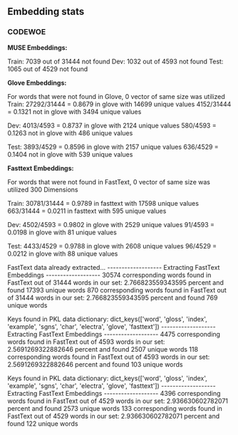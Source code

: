 ## Embedding stats

### CODEWOE

**MUSE Embeddings:**

Train: 7039 out of 31444 not found
Dev: 1032 out of 4593 not found
Test: 1065 out of 4529 not found

**Glove Embeddings:**

For words that were not found in Glove, 0 vector of same size was utilized
Train:
27292/31444 = 0.8679 in glove with 14699 unique values
4152/31444 = 0.1321 not in glove with 3494 unique values 

Dev:
4013/4593 = 0.8737 in glove with 2124 unique values
580/4593 = 0.1263 not in glove with 486 unique values

Test:
3893/4529 = 0.8596 in glove with 2157 unique values
636/4529 = 0.1404 not in glove with 539 unique values

**Fasttext Embeddings:**

For words that were not found in FastText, 0 vector of same size was utilized 300 Dimensions

Train:
30781/31444 = 0.9789 in fasttext with 17598 unique values 
663/31444 = 0.0211 in fasttext with 595 unique values

Dev:
4502/4593 = 0.9802 in glove with 2529 unique values
91/4593 = 0.0198 in glove with 81 unique values

Test:
4433/4529 = 0.9788 in glove with 2608 unique values
96/4529 = 0.0212 in glove with 88 unique values




FastText data already extracted...
------------------- Extracting FastText Embeddings -------------------
30574 corresponding words found in FastText out of 31444 words in our set: 2.766823559343595 percent and found 17393 unique words
870 corresponding words found in FastText out of 31444 words in our set: 2.766823559343595 percent and found 769 unique words


 Keys found in PKL data dictionary: dict_keys(['word', 'gloss', 'index', 'example', 'sgns', 'char', 'electra', 'glove', 'fasttext'])
------------------- Extracting FastText Embeddings -------------------
4475 corresponding words found in FastText out of 4593 words in our set: 2.5691269322882646 percent and found 2507 unique words
118 corresponding words found in FastText out of 4593 words in our set: 2.5691269322882646 percent and found 103 unique words


 Keys found in PKL data dictionary: dict_keys(['word', 'gloss', 'index', 'example', 'sgns', 'char', 'electra', 'glove', 'fasttext'])
------------------- Extracting FastText Embeddings -------------------
4396 corresponding words found in FastText out of 4529 words in our set: 2.936630602782071 percent and found 2573 unique words
133 corresponding words found in FastText out of 4529 words in our set: 2.936630602782071 percent and found 122 unique words